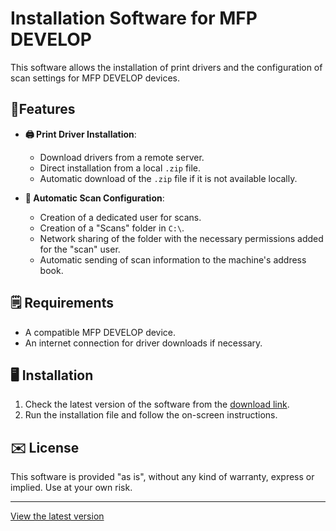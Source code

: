 # Installation Software for MFP DEVELOP

This software allows the installation of print drivers and the configuration of scan settings for MFP DEVELOP devices.

## 💎Features

- **🖨️ Print Driver Installation**:
  - Download drivers from a remote server.
  - Direct installation from a local `.zip` file.
  - Automatic download of the `.zip` file if it is not available locally.

- **📩 Automatic Scan Configuration**:
  - Creation of a dedicated user for scans.
  - Creation of a "Scans" folder in `C:\`.
  - Network sharing of the folder with the necessary permissions added for the "scan" user.
  - Automatic sending of scan information to the machine's address book.

## 🗒️ Requirements

- A compatible MFP DEVELOP device.
- An internet connection for driver downloads if necessary.

## 🖥️ Installation

1. Check the latest version of the software from the [download link](https://github.com/iSh0ck/Vela31---Ineo/releases).
2. Run the installation file and follow the on-screen instructions.

## ✉️ License

This software is provided "as is", without any kind of warranty, express or implied. Use at your own risk.

---

[View the latest version](https://github.com/iSh0ck/Vela31---Ineo/releases)
